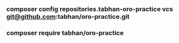 ### composer config repositories.tabhan-oro-practice vcs git@github.com:tabhan/oro-practice.git
### composer require tabhan/oro-practice